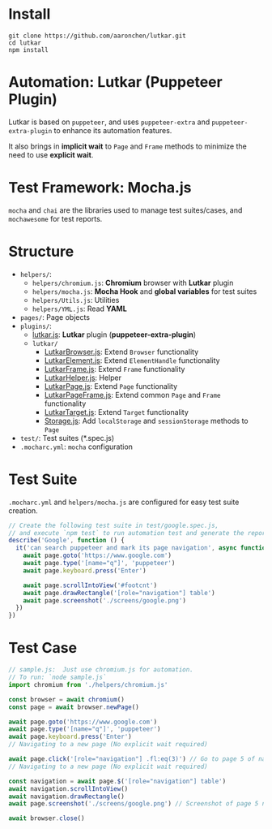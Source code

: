# Install

```
git clone https://github.com/aaronchen/lutkar.git
cd lutkar
npm install
```

# Automation: Lutkar (Puppeteer Plugin)

Lutkar is based on `puppeteer`, and uses  `puppeteer-extra` and `puppeteer-extra-plugin` to enhance its automation features.

It also brings in __implicit wait__ to `Page` and `Frame` methods to minimize the need to use __explicit wait__.  

# Test Framework: Mocha.js

`mocha` and `chai` are the libraries used to manage test suites/cases, and `mochawesome` for test reports.

# Structure

- `helpers/`:
  - `helpers/chromium.js`: __Chromium__ browser with __Lutkar__ plugin
  - `helpers/mocha.js`: __Mocha Hook__ and __global variables__ for test suites
  - `helpers/Utils.js`: Utilities
  - `helpers/YML.js`: Read __YAML__
- `pages/`: Page objects
- `plugins/`:
  - [lutkar.js](https://github.com/aaronchen/lutkar/blob/main/plugins/lutkar.js): __Lutkar__ plugin (__puppeteer-extra-plugin__)
  - `lutkar/`
    - [LutkarBrowser.js](https://github.com/aaronchen/lutkar/blob/main/plugins/lutkar/LutkarBrowser.js): Extend `Browser` functionality
    - [LutkarElement.js](https://github.com/aaronchen/lutkar/blob/main/plugins/lutkar/LutkarElement.js): Extend `ElementHandle` functionality
    - [LutkarFrame.js](https://github.com/aaronchen/lutkar/blob/main/plugins/lutkar/LutkarFrame.js): Extend `Frame` functionality
    - [LutkarHelper.js](https://github.com/aaronchen/lutkar/blob/main/plugins/lutkar/LutkarHelper.js): Helper
    - [LutkarPage.js](https://github.com/aaronchen/lutkar/blob/main/plugins/lutkar/LutkarPage.js): Extend `Page` functionality
    - [LutkarPageFrame.js](https://github.com/aaronchen/lutkar/blob/main/plugins/lutkar/LutkarPageFrame.js): Extend common `Page` and `Frame` functionality
    - [LutkarTarget.js](https://github.com/aaronchen/lutkar/blob/main/plugins/lutkar/LutkarTarget.js): Extend `Target` functionality
    - [Storage.js](https://github.com/aaronchen/lutkar/blob/main/plugins/lutkar/Storage.js): Add `localStorage` and `sessionStorage` methods to `Page`
- `test/`: Test suites (*.spec.js)
- `.mocharc.yml`: `mocha` configuration

# Test Suite

`.mocharc.yml` and `helpers/mocha.js` are configured for easy test suite creation.

```javascript
// Create the following test suite in test/google.spec.js,
// and execute `npm test` to run automation test and generate the report.
describe('Google', function () {
  it('can search puppeteer and mark its page navigation', async function () {
    await page.goto('https://www.google.com')
    await page.type('[name="q"]', 'puppeteer')
    await page.keyboard.press('Enter')

    await page.scrollIntoView('#footcnt')
    await page.drawRectangle('[role="navigation"] table')
    await page.screenshot('./screens/google.png')
  })
})
```

# Test Case

```javascript
// sample.js:  Just use chromium.js for automation.
// To run: `node sample.js`
import chromium from './helpers/chromium.js'

const browser = await chromium()
const page = await browser.newPage()

await page.goto('https://www.google.com')
await page.type('[name="q"]', 'puppeteer')
await page.keyboard.press('Enter')
// Navigating to a new page (No explicit wait required)

await page.click('[role="navigation"] .fl:eq(3)') // Go to page 5 of navigation
// Navigating to a new page (No explicit wait required)

const navigation = await page.$('[role="navigation"] table')
await navigation.scrollIntoView()
await navigation.drawRectangle()
await page.screenshot('./screens/google.png') // Screenshot of page 5 navigation

await browser.close()
```




